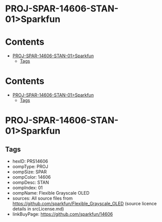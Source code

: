 
PROJ-SPAR-14606-STAN-01>Sparkfun
================================

Contents
========

* [PROJ-SPAR-14606-STAN-01>Sparkfun](#proj-spar-14606-stan-01sparkfun)
	* [Tags](#tags)

Contents
========

* [PROJ-SPAR-14606-STAN-01>Sparkfun](#proj-spar-14606-stan-01sparkfun)
	* [Tags](#tags)

# PROJ-SPAR-14606-STAN-01>Sparkfun

## Tags

- hexID: PRS14606
- oompType: PROJ
- oompSize: SPAR
- oompColor: 14606
- oompDesc: STAN
- oompIndex: 01
- oompName: Flexible Grayscale OLED
- sources: All source files from https://github.com/sparkfun/Flexible_Grayscale_OLED (source licence details in srcLicense.md)
- linkBuyPage: https://github.com/sparkfun/14606
